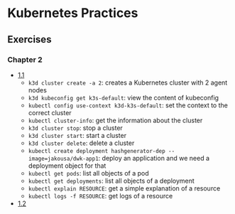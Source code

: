 # Kubernetes Practices

## Exercises

### Chapter 2
- [1.1](https://github.com/berkturetken/kubernetes-practices/tree/1.1)
    - `k3d cluster create -a 2`: creates a Kubernetes cluster with 2 agent nodes
    - `k3d kubeconfig get k3s-default`: view the content of kubeconfig
    - `kubectl config use-context k3d-k3s-default`: set the context to the correct cluster
    - `kubectl cluster-info`: get the information about the cluster
    - `k3d cluster stop`: stop a cluster
    - `k3d cluster start`: start a cluster
    - `k3d cluster delete`: delete a cluster
    - `kubectl create deployment hashgenerator-dep --image=jakousa/dwk-app1`: deploy an application and we need a deployment object for that
    - `kubectl get pods`: list all objects of a pod
    - `kubectl get deployments`: list all objects of a deployment
    - `kubectl explain RESOURCE`: get a simple explanation of a resource
    - `kubectl logs -f RESOURCE`: get logs of a resource
- [1.2]()